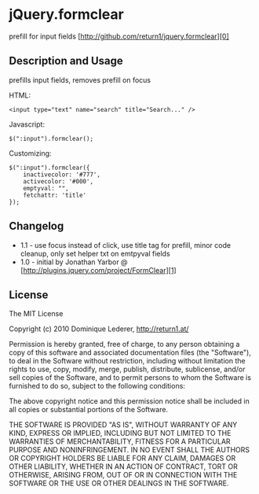  jQuery.formclear
=================
prefill for input fields
[http://github.com/return1/jquery.formclear][0]

Description and Usage
---------------------

prefills input fields, removes prefill on focus

HTML:

    <input type="text" name="search" title="Search..." />

Javascript:

    $(":input").formclear();

Customizing:

    $(":input").formclear({
        inactivecolor: '#777',
        activecolor: '#000',
        emptyval: "",
        fetchattr: 'title'
    });


Changelog
---------

* 1.1 - use focus instead of click, use title tag for prefill, minor code cleanup, only set helper txt on emtpyval fields
* 1.0 - initial by Jonathan Yarbor @ [http://plugins.jquery.com/project/FormClear][1]


License
-------

The MIT License

Copyright (c) 2010 Dominique Lederer, http://return1.at/

Permission is hereby granted, free of charge, to any person obtaining
a copy of this software and associated documentation files (the
"Software"), to deal in the Software without restriction, including
without limitation the rights to use, copy, modify, merge, publish,
distribute, sublicense, and/or sell copies of the Software, and to
permit persons to whom the Software is furnished to do so, subject to
the following conditions:

The above copyright notice and this permission notice shall be
included in all copies or substantial portions of the Software.

THE SOFTWARE IS PROVIDED "AS IS", WITHOUT WARRANTY OF ANY KIND,
EXPRESS OR IMPLIED, INCLUDING BUT NOT LIMITED TO THE WARRANTIES OF
MERCHANTABILITY, FITNESS FOR A PARTICULAR PURPOSE AND
NONINFRINGEMENT. IN NO EVENT SHALL THE AUTHORS OR COPYRIGHT HOLDERS BE
LIABLE FOR ANY CLAIM, DAMAGES OR OTHER LIABILITY, WHETHER IN AN ACTION
OF CONTRACT, TORT OR OTHERWISE, ARISING FROM, OUT OF OR IN CONNECTION
WITH THE SOFTWARE OR THE USE OR OTHER DEALINGS IN THE SOFTWARE.

[0]: http://github.com/return1/jquery.formclear "jQuery.formclear"
[1]: http://plugins.jquery.com/project/FormClear "original plugin"
